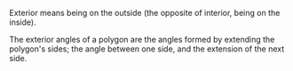 Exterior means being on the outside (the opposite of interior, being on
the inside).

The exterior angles of a polygon are the angles formed by extending the
polygon's sides; the angle between one side, and the extension of the
next side.
